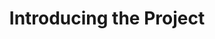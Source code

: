 ---
layout: default
title: Introducing the Project
room: The Dungeon Gate
description: Introducing the project we're building and the initial choices.
tags: introduction
---